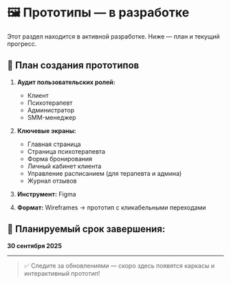 # 🖼️ Прототипы — в разработке

Этот раздел находится в активной разработке. Ниже — план и текущий прогресс.

## 📌 План создания прототипов

1. **Аудит пользовательских ролей:**
   - Клиент
   - Психотерапевт
   - Администратор
   - SMM-менеджер

2. **Ключевые экраны:**
   - Главная страница
   - Страница психотерапевта
   - Форма бронирования
   - Личный кабинет клиента
   - Управление расписанием (для терапевта и админа)
   - Журнал отзывов

3. **Инструмент:** Figma  
4. **Формат:** Wireframes → прототип с кликабельными переходами

## 📅 Планируемый срок завершения:  
**30 сентября 2025**

---

> ✅ Следите за обновлениями — скоро здесь появятся каркасы и интерактивный прототип!
